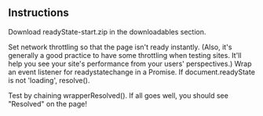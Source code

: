 ## Instructions
Download readyState-start.zip in the downloadables section.

Set network throttling so that the page isn't ready instantly.
(Also, it's generally a good practice to have some throttling when testing sites. It'll help you see your site's performance from your users' perspectives.)
Wrap an event listener for readystatechange in a Promise.
If document.readyState is not 'loading', resolve().

Test by chaining wrapperResolved(). If all goes well, you should see "Resolved" on the page!